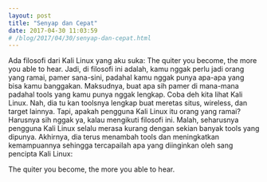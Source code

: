 ```yaml
---
layout: post
title: "Senyap dan Cepat"
date: 2017-04-30 11:03:59
# /blog/2017/04/30/senyap-dan-cepat.html
---
```


Ada filosofi dari Kali Linux yang aku suka: The quiter you become, the more you able to hear. Jadi, di filosofi ini adalah, kamu nggak perlu jadi orang yang ramai, pamer sana-sini, padahal kamu nggak punya apa-apa yang bisa kamu banggakan. Maksudnya, buat apa sih pamer di mana-mana padahal tools yang kamu punya nggak lengkap. Coba deh kita lihat Kali Linux. Nah, dia tu kan toolsnya lengkap buat meretas situs, wireless, dan target lainnya. Tapi, apakah pengguna Kali Linux itu orang yang ramai? Harusnya sih nggak ya, kalau mengikuti filosofi ini. Malah, seharusnya pengguna Kali Linux selalu merasa kurang dengan sekian banyak tools yang dipunya. Akhirnya, dia terus menambah tools dan meningkatkan kemampuannya sehingga tercapailah apa yang diinginkan oleh sang pencipta Kali Linux:

The quiter you become, the more you able to hear.
